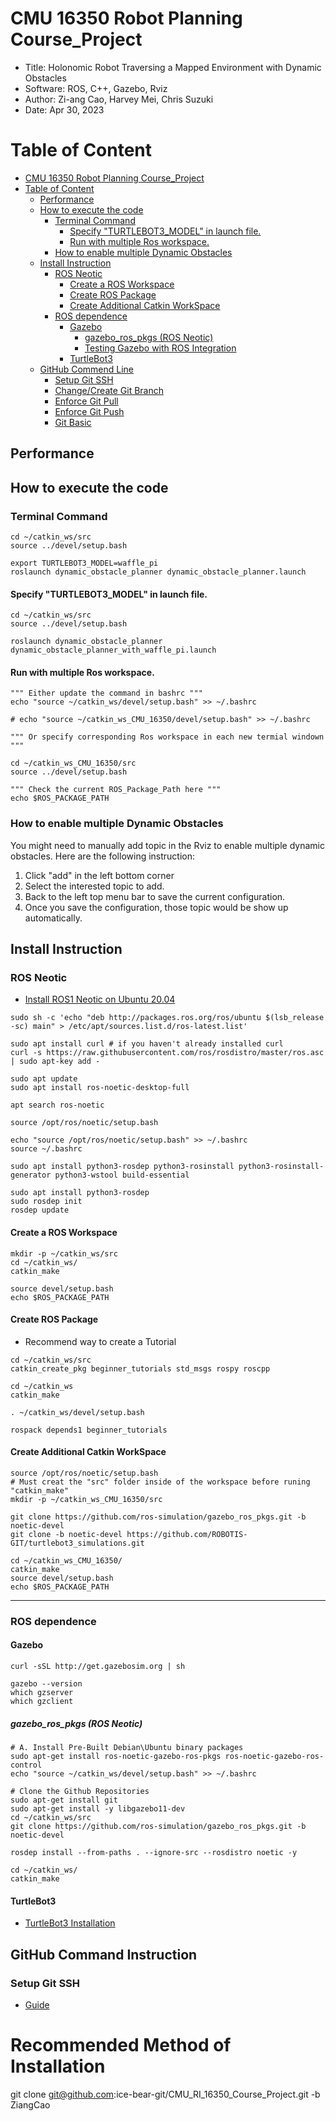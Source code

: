# CMU 16350 Robot Planning Course_Project
* Title: Holonomic Robot Traversing a Mapped Environment with Dynamic Obstacles  
* Software: ROS, C++, Gazebo, Rviz  
* Author: Zi-ang Cao, Harvey Mei, Chris Suzuki  
* Date: Apr 30, 2023

# Table of Content
- [CMU 16350 Robot Planning Course\_Project](#cmu-16350-robot-planning-course_project)
- [Table of Content](#table-of-content)
  - [Performance](#performance)
  - [How to execute the code](#how-to-execute-the-code)
    - [Terminal Command](#terminal-command)
      - [Specify "TURTLEBOT3\_MODEL" in launch file.](#specify-turtlebot3_model-in-launch-file)
      - [Run with multiple Ros workspace.](#run-with-multiple-ros-workspace)
    - [How to enable multiple Dynamic Obstacles](#how-to-enable-multiple-dynamic-obstacles)
  - [Install Instruction](#install-instruction)
    - [ROS Neotic](#ros-neotic)
      - [Create a ROS Workspace](#create-a-ros-workspace)
      - [Create ROS Package](#create-ros-package)
      - [Create Additional Catkin WorkSpace](#create-additional-catkin-workspace)
    - [ROS dependence](#ros-dependence)
      - [Gazebo](#gazebo)
        - [gazebo\_ros\_pkgs (ROS Neotic)](#gazebo_ros_pkgs-ros-neotic)
        - [Testing Gazebo with ROS Integration](#testing-gazebo-with-ros-integration)
      - [TurtleBot3](#turtlebot3)
  - [GitHub Commend Line](#github-commend-line)
    - [Setup Git SSH](#setup-git-ssh)
    - [Change/Create Git Branch](#changecreate-git-branch)
    - [Enforce Git Pull](#enforce-git-pull)
    - [Enforce Git Push](#enforce-git-push)
    - [Git Basic](#git-basic)


## Performance

## How to execute the code
### Terminal Command
```Shell
cd ~/catkin_ws/src
source ../devel/setup.bash

export TURTLEBOT3_MODEL=waffle_pi
roslaunch dynamic_obstacle_planner dynamic_obstacle_planner.launch
```

#### Specify "TURTLEBOT3_MODEL" in launch file.
```Shell
cd ~/catkin_ws/src
source ../devel/setup.bash

roslaunch dynamic_obstacle_planner dynamic_obstacle_planner_with_waffle_pi.launch
```

#### Run with multiple Ros workspace.
```Shell
""" Either update the command in bashrc """
echo "source ~/catkin_ws/devel/setup.bash" >> ~/.bashrc

# echo "source ~/catkin_ws_CMU_16350/devel/setup.bash" >> ~/.bashrc

""" Or specify corresponding Ros workspace in each new termial windown """

cd ~/catkin_ws_CMU_16350/src
source ../devel/setup.bash

""" Check the current ROS_Package_Path here """
echo $ROS_PACKAGE_PATH

```

### How to enable multiple Dynamic Obstacles
You might need to manually add topic in the Rviz to enable multiple dynamic obstacles. Here are the following instruction:
1. Click "add" in the left bottom corner
2. Select the interested topic to add.
3. Back to the left top menu bar to save the current configuration.
4. Once you save the configuration, those topic would be show up automatically.




## Install Instruction

### ROS Neotic
* [Install ROS1 Neotic on Ubuntu 20.04](https://wiki.ros.org/noetic/Installation/Ubuntu)
```Shell
sudo sh -c 'echo "deb http://packages.ros.org/ros/ubuntu $(lsb_release -sc) main" > /etc/apt/sources.list.d/ros-latest.list'

sudo apt install curl # if you haven't already installed curl
curl -s https://raw.githubusercontent.com/ros/rosdistro/master/ros.asc | sudo apt-key add -

sudo apt update
sudo apt install ros-noetic-desktop-full

apt search ros-noetic

source /opt/ros/noetic/setup.bash

echo "source /opt/ros/noetic/setup.bash" >> ~/.bashrc
source ~/.bashrc

sudo apt install python3-rosdep python3-rosinstall python3-rosinstall-generator python3-wstool build-essential

sudo apt install python3-rosdep
sudo rosdep init
rosdep update
```
#### Create a ROS Workspace
```Shell
mkdir -p ~/catkin_ws/src
cd ~/catkin_ws/
catkin_make

source devel/setup.bash
echo $ROS_PACKAGE_PATH
```

#### Create ROS Package
* Recommend way to create a Tutorial
```Shell
cd ~/catkin_ws/src
catkin_create_pkg beginner_tutorials std_msgs rospy roscpp

cd ~/catkin_ws
catkin_make

. ~/catkin_ws/devel/setup.bash

rospack depends1 beginner_tutorials 
```

#### Create Additional Catkin WorkSpace
```Shell
source /opt/ros/noetic/setup.bash
# Must creat the "src" folder inside of the workspace before runing "catkin_make"
mkdir -p ~/catkin_ws_CMU_16350/src

git clone https://github.com/ros-simulation/gazebo_ros_pkgs.git -b noetic-devel
git clone -b noetic-devel https://github.com/ROBOTIS-GIT/turtlebot3_simulations.git

cd ~/catkin_ws_CMU_16350/
catkin_make
source devel/setup.bash
echo $ROS_PACKAGE_PATH
```

-----------------

### ROS dependence

#### Gazebo
```Shell
curl -sSL http://get.gazebosim.org | sh

gazebo --version
which gzserver
which gzclient
```

##### gazebo_ros_pkgs (ROS Neotic)
```Shell
# A. Install Pre-Built Debian\Ubuntu binary packages
sudo apt-get install ros-noetic-gazebo-ros-pkgs ros-noetic-gazebo-ros-control
echo "source ~/catkin_ws/devel/setup.bash" >> ~/.bashrc

# Clone the Github Repositories
sudo apt-get install git
sudo apt-get install -y libgazebo11-dev
cd ~/catkin_ws/src
git clone https://github.com/ros-simulation/gazebo_ros_pkgs.git -b noetic-devel

rosdep install --from-paths . --ignore-src --rosdistro noetic -y

cd ~/catkin_ws/
catkin_make
```



#### TurtleBot3
* [TurtleBot3 Installation](https://emanual.robotis.com/docs/en/platform/turtlebot3/quick-start/) 


## GitHub Command Instruction

### Setup Git SSH
* [Guide](https://docs.github.com/en/authentication/connecting-to-github-with-ssh/generating-a-new-ssh-key-and-adding-it-to-the-ssh-agent?platform=linux)

# Recommended Method of Installation
git clone git@github.com:ice-bear-git/CMU_RI_16350_Course_Project.git -b ZiangCao

